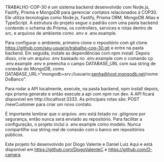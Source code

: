 
TRABALHO-COP-30 é um sistema backend desenvolvido com Node.js, Fastify, Prisma e MongoDB para gerenciar contatos relacionados à COP30. Ele utiliza tecnologias como Node.js, Fastify, Prisma ORM, MongoDB Atlas e TypeScript. A estrutura do projeto segue o padrão com uma pasta backend contendo o schema do Prisma, os controllers, services e rotas dentro de src, e arquivos de ambiente como .env e .env.example.

Para configurar o ambiente, primeiro clone o repositório com git clone https://github.com/seu-usuario/trabalho-cop-30.git e entre na pasta backend. Em seguida, instale as dependências com npm install. Depois disso, crie um arquivo .env baseado no .env.example com o comando cp .env.example .env e preencha o campo DATABASE_URL com sua string de conexão do MongoDB, como DATABASE_URL="mongodb+srv://usuario:senha@host.mongodb.net/nomeDoBanco".

Para rodar a API localmente, execute, na pasta backend, npm install depois, npx prisma generate e então execute a api com npm run dev. A API ficará disponível em http://localhost:3333. As principais rotas são: POST /newCustomer para criar um novo contato.

É importante lembrar que o arquivo .env está listado no .gitignore por segurança, então nunca será enviado ao repositório. Para facilitar a configuração, o projeto inclui o .env.example como modelo. Nunca compartilhe sua string real de conexão com o banco em repositórios públicos.

Este projeto foi desenvolvido por Diogo Valente e Daniel Luiz Aqui e está disponível em https://github.com/DiogoValenteC e https://github.com/D-camara.
